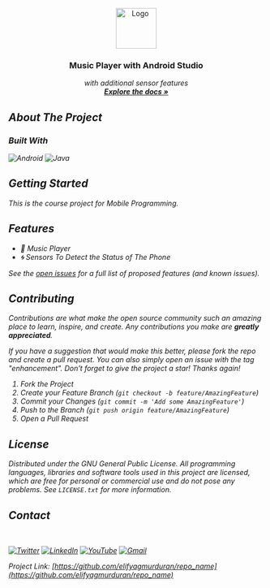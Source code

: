 <div id="top"></div>

<!-- PROJECT LOGO -->
<br />
<div align="center">
  <a href=https://github.com/elifyagmurduran/android_studio_musicplayer">
    <img src="images/logo.png" alt="Logo" width="80" height="80">
  </a>

<h3 align="center">Music Player with Android Studio</h3>

  <p align="center">
    <i>with additional sensor features<i>
    <br />
    <a href="https://github.com/elifyagmurduran/android_studio_musicplayer"><strong>Explore the docs »</strong></a>
    <br />

  </p>
</div>

<!-- ABOUT THE PROJECT -->

## About The Project

### Built With

![Android](https://img.shields.io/badge/Android_Studio-3DDC84?style=for-the-badge&logo=android-studio&logoColor=white) ![Java](https://img.shields.io/badge/java-%23ED8B00.svg?style=for-the-badge&logo=java&logoColor=white)

## Getting Started

This is the course project for Mobile Programming.

## Features

- 🎵 Music Player
- 🌀 Sensors To Detect the Status of The Phone

See the [open issues](https://github.com/elifyagmurduran/repo_name/issues) for a full list of proposed features (and known issues).

<!-- CONTRIBUTING -->

## Contributing

Contributions are what make the open source community such an amazing place to learn, inspire, and create. Any contributions you make are **greatly appreciated**.

If you have a suggestion that would make this better, please fork the repo and create a pull request. You can also simply open an issue with the tag "enhancement".
Don't forget to give the project a star! Thanks again!

1. Fork the Project
2. Create your Feature Branch (`git checkout -b feature/AmazingFeature`)
3. Commit your Changes (`git commit -m 'Add some AmazingFeature'`)
4. Push to the Branch (`git push origin feature/AmazingFeature`)
5. Open a Pull Request

<!-- LICENSE -->

## License

Distributed under the GNU General Public License. All programming languages, libraries and software tools used in this project are licensed, which are free for personal or commercial use and do not pose any problems. See `LICENSE.txt` for more information.

<!-- CONTACT -->

## Contact

<br>

[![Twitter][twitter-shield]][twitter-url]
[![LinkedIn][linkedin-shield]][linkedin-url]
[![YouTube][youtube-shield]][youtube-url]
[![Gmail][gmail-shield]][gmail-url]

Project Link: [https://github.com/elifyagmurduran/repo_name](https://github.com/elifyagmurduran/repo_name)

<!-- ## Acknowledgments -->

<!-- MARKDOWN LINKS & IMAGES -->

[linkedin-shield]: https://img.shields.io/badge/linkedin-%230077B5.svg?style=for-the-badge&logo=linkedin&logoColor=white
[linkedin-url]: https://www.linkedin.com/in/ya%C4%9Fmur-duran-645510182/
[twitter-shield]: https://img.shields.io/badge/twitter-%231DA1F2.svg?style=for-the-badge&logo=Twitter&logoColor=white
[twitter-url]: https://www.linkedin.com/in/ya%C4%9Fmur-duran-645510182/
[youtube-shield]: https://img.shields.io/badge/YouTube-%23FF0000.svg?style=for-the-badge&logo=YouTube&logoColor=white
[youtube-url]: https://www.youtube.com/channel/UCSknj28cl-5IPLXNUMJmxdg
[gmail-shield]: https://img.shields.io/badge/Gmail-D14836?style=for-the-badge&logo=gmail&logoColor=white
[gmail-url]: mailto:elifyagmurduran@gmail.com?
[license-shield]: https://img.shields.io/github/license/elifyagmurduran/repo_name.svg?style=for-the-badge
[license-url]: https://github.com/elifyagmurduran/repo_name/blob/master/LICENSE.txt
